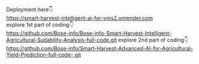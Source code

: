 Deployment here👇
<br>
https://smart-harvest-intelligent-ai-for-vms2.onrender.com
<br>
explore 1st part of coding👇
<br>
https://github.com/Bose-info/Bose-info-Smart-Harvest-Intelligent-Agricultural-Suitability-Analysis-full-code.git
explore 2nd part of coding👇
<br>
https://github.com/Bose-info/Smart-Harvest-Advanced-AI-for-Agricultural-Yield-Prediction-full-code-.git

